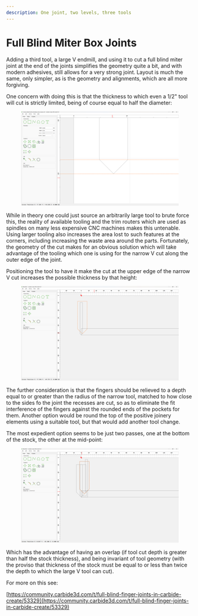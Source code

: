 ```yaml
---
description: One joint, two levels, three tools
---
```


# Full Blind Miter Box Joints

Adding a third tool, a large V endmill, and using it to cut a full blind miter joint at the end of the joints simplifies the geometry quite a bit, and with modern adhesives, still allows for a very strong joint. Layout is much the same, only simpler, as is the geometry and alignments, which are all more forgiving.

One concern with doing this is that the thickness to which even a 1/2" tool will cut is strictly limited, being of course equal to half the diameter:

<figure><img src=".gitbook/assets/image (179).png" alt=""><figcaption></figcaption></figure>

While in theory one could just source an arbitrarily large tool to brute force this, the reality of available tooling and the trim routers which are used as spindles on many less expensive CNC machines makes this untenable. Using larger tooling also increases the area lost to such features at the corners, including increasing the waste area around the parts. Fortunately, the geometry of the cut makes for an obvious solution which will take advantage of the tooling which one is using for the narrow V cut along the outer edge of the joint.

Positioning the tool to have it make the cut at the upper edge of the narrow V cut increases the possible thickness by that height:

<figure><img src=".gitbook/assets/image (115).png" alt=""><figcaption></figcaption></figure>

The further consideration is that the fingers should be relieved to a depth equal to or greater than the radius of the narrow tool, matched to how close to the sides fo the joint the recesses are cut, so as to eliminate the fit interference of the fingers against the rounded ends of the pockets for them. Another option would be round the top of the positive joinery elements using a suitable tool, but that would add another tool change.

The most expedient option seems to be just two passes, one at the bottom of the stock, the other at the mid-point:

<figure><img src=".gitbook/assets/image (93).png" alt=""><figcaption></figcaption></figure>

Which has the advantage of having an overlap (if tool cut depth is greater than half the stock thickness), and being invariant of tool geometry (with the proviso that thickness of the stock must be equal to or less than twice the depth to which the large V tool can cut).

For more on this see:

[https://community.carbide3d.com/t/full-blind-finger-joints-in-carbide-create/53329](https://community.carbide3d.com/t/full-blind-finger-joints-in-carbide-create/53329)





